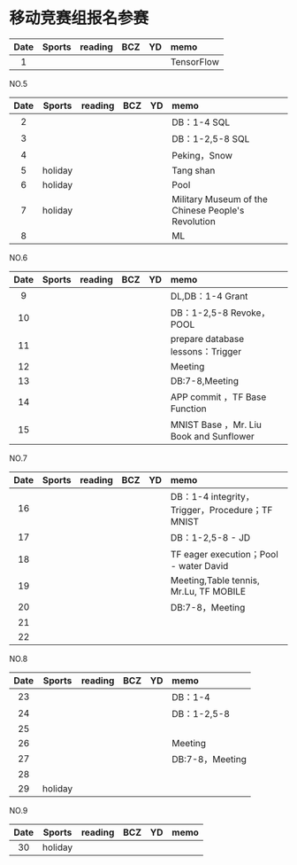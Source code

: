 # 移动竞赛组报名参赛

| Date  | Sports | reading | BCZ | YD | memo | 
| :---: | :---: | :---: | :---: | :---: | :--- | 
| 1 | |  |  |  | TensorFlow | 

NO.5

| Date  | Sports | reading | BCZ | YD | memo | 
| :---: | :---: | :---: | :---: | :---: | :--- | 
| 2 |  |  |  |  | DB：1-4 SQL | 
| 3 |  |  |  |  | DB：1-2,5-8 SQL | 
| 4 |  |  |  |  | Peking，Snow | 
| 5 | holiday |  |  |  | Tang shan | 
| 6 | holiday |  |  |  | Pool | 
| 7 | holiday |  |  |  | Military Museum of the Chinese People's Revolution | 
| 8 |  |  |  |  | ML | 

NO.6

| Date  | Sports | reading | BCZ | YD | memo | 
| :---: | :---: | :---: | :---: | :---: | :--- | 
| 9 |  |  |  |   | DL,DB：1-4 Grant |   
| 10 |  |  |  |  | DB：1-2,5-8 Revoke，POOL | 
| 11 |  |  |  |  | prepare database lessons：Trigger | 
| 12 |  |  |  |  | Meeting | 
| 13 |  |  |  |  | DB:7-8,Meeting | 
| 14 |  |  |  |  | APP commit ，TF Base Function | 
| 15 |  |  |  |  | MNIST Base ，Mr. Liu Book and Sunflower | 

NO.7

| Date  | Sports | reading | BCZ | YD | memo | 
| :---: | :---: | :---: | :---: | :---: | :--- | 
| 16 |  |  |  |  | DB：1-4 integrity，Trigger，Procedure；TF MNIST | 
| 17 |  |  |  |  | DB：1-2,5-8 - JD| 
| 18 |  |  |  |  | TF eager execution；Pool - water David | 
| 19 |  |  |  |  | Meeting,Table tennis, Mr.Lu, TF MOBILE| 
| 20 |  |  |  |  | DB:7-8，Meeting | 
| 21 |  |  |  |  |  | 
| 22 |  |  |  |  |  | 

NO.8

| Date  | Sports | reading | BCZ | YD | memo | 
| :---: | :---: | :---: | :---: | :---: | :--- | 
| 23 |  |  |  |  | DB：1-4 | 
| 24 |  |  |  |  | DB：1-2,5-8 | 
| 25 |  |  |  |  |  | 
| 26 |  |  |  |  | Meeting | 
| 27 |  |  |  |  | DB:7-8，Meeting | 
| 28 |  |  |  |  |  | 
| 29 | holiday |  |  |  |  |  

NO.9

| Date  | Sports | reading | BCZ | YD | memo | 
| :---: | :---: | :---: | :---: | :---: | :--- | 
| 30 | holiday |  |  |  |  | 


